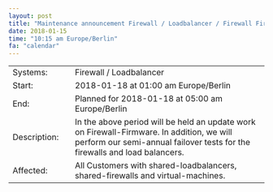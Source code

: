```yaml
---
layout: post
title: "Maintenance announcement Firewall / Loadbalancer / Firewall Firmware "
date: 2018-01-15
time: "10:15 am Europe/Berlin"
fa: "calendar"
---
```


|                   |   |                                                                      |
|-------------------|---|----------------------------------------------------------------------|
| Systems:          |   | Firewall / Loadbalancer 				       |
| Start:            |   | 2018-01-18 at 01:00 am Europe/Berlin                                 | 
| End:              |   | Planned for 2018-01-18 at 05:00 am Europe/Berlin                     |    
| Description:      |   | In the above period will be held an update work on Firewall-Firmware. In addition, we will perform our semi-annual failover tests for the firewalls and load balancers.|
| Affected:         |   | All Customers with shared-loadbalancers, shared-firewalls and virtual-machines.|
